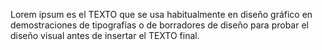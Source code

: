 Lorem ipsum es el TEXTO que se usa habitualmente en diseño gráfico en demostraciones de tipografías o de 
borradores de diseño para probar el diseño visual antes de insertar el TEXTO final.
